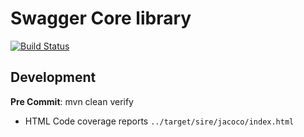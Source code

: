 # Swagger Core library

[![Build Status](https://api.travis-ci.org/swagger-api/swagger-core.png?branch=develop_2.0)](https://travis-ci.org/swagger-api/swagger-core)


## Development

__Pre Commit__: mvn clean verify

- HTML Code coverage reports `../target/sire/jacoco/index.html`

